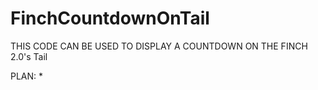 # FinchCountdownOnTail
THIS CODE CAN BE USED TO DISPLAY A COUNTDOWN ON THE FINCH 2.0's Tail

PLAN:
*
